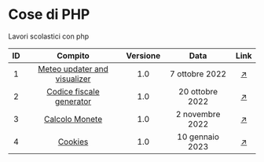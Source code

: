 # Cose di PHP
Lavori scolastici con php

| ID |             Compito             | Versione |       Data      | Link |
|:--:|:-------------------------------:|:--------:|:---------------:|:---------------:|
|  1 | [Meteo updater and visualizer](http://jonathanstuff.altervista.org/cose-PHP/Meteo)    |    1.0   |  7 ottobre 2022 | [↗](http://jonathanstuff.altervista.org/cose-PHP/Meteo)
|  2 | [Codice fiscale generator](http://jonathanstuff.altervista.org/cose-PHP/CodiceFiscale)    |    1.0   |  20 ottobre 2022 | [↗](http://jonathanstuff.altervista.org/cose-PHP/CodiceFiscale)
|  3 | [Calcolo Monete](http://jonathanstuff.altervista.org/cose-PHP/Monete)    |    1.0   |  2 novembre 2022 | [↗](http://jonathanstuff.altervista.org/cose-PHP/Monete)
|  4 | [Cookies](http://jonathanstuff.altervista.org/cose-PHP/Cookies)    |    1.0   |  10 gennaio 2023 | [↗](http://jonathanstuff.altervista.org/cose-PHP/Cookies)




